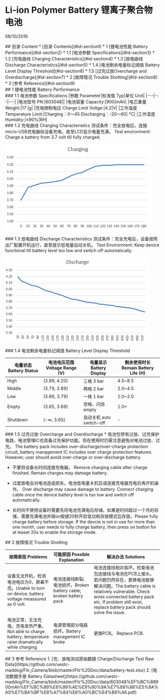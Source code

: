 # Li-ion Polymer Battery 锂离子聚合物电池
08/10/2016

<div id='id-section1'/>
## 目录 Content
* [目录 Contents](#id-section1)	
* 1 [锂电池性能 Battery Performance](#id-section2)
  * 1.1 [电池参数 Specifications](#id-section3)	
  * 1.2 [充电曲线 Charging Characteristics](#id-section4)	
  * 1.3 [放电曲线 Discharge Characteristics](#id-section5)	
  * 1.4 [电池剩余电量标记阈值 Battery Level Display Threshold](#id-section6)
  * 1.5 [过充过放Overcharge and Overdischarge](#id-section7)
* 2 [故障情况 Trouble Shotting](#id-section8)
* 3 [参考 Reference](#id-section9)

<div id='id-section2'/>
## 1 锂电池性能 Battery Performance

<div id='id-section3'/>
### 1.1 电池参数 Specifications
|参数 Parameter|标准值 Typ|单位 Unit|
|---|---|---|
|电池型号 PN:|603048||
|电池容量 Capacity:|900|mAh|
|电芯重量 Weight:|17 |g|
|充电限制电压	Charge Limit Voltge:|4.2|V|
|工作温度 Temperature Limit:|Charging：0～45 Discharging：-20～60| °C|
|工作湿度 Humidity:|≤90%|RH|

<div id='id-section4'/>
### 1.2 充电曲线 Charging Characteristics
测试条件：完全放电后，连接micro-USB充电器给设备充电，直至LCD显示电量充满。
Test environment: Charge a battery from 3.7 volt till fully charged.

![](https://github.com/uestc-maddog/Flir_Camera/blob/master/Flir%20Doc/picture/charge.png)

<div id='id-section5'/>
### 1.3 放电曲线 Discharge Characteristics
测试条件：完全充电后，设备按照出厂配置开机运行，直至提示低电量自动关机。
Test Environment: Keep device functional till battery level too low and switch off automatically.

![](https://github.com/uestc-maddog/Flir_Camera/blob/master/Flir%20Doc/picture/discharge.png)

<div id='id-section6'/>
### 1.4 电池剩余电量标记阈值 Battery Level Display Threshold

电量状态 Battery Status |电池电压范围 Voltage Range (V)|电量显示 Battery Display|剩余使用时长 Remain Battery Life (H)
------- |---------------|-------|---  
High	|  (3.89, 4.20)	| 三格 3 bar| 4.5~8.5
Middle	|  (3.79, 3.89]	| 两格 2 bar| 2.0~4.5
Low	    |  (3.69, 3.79]	| 一格 1 bar| 1.0~2.0
Empty	|  (3.65, 3.69]	| 空格、闪烁 empty| 1.0<
Shutdown|   (-∞, 3.65]  | 自动关机 auto switch-off| -

<div id='id-section7'/>
### 1.5 过充过放 Overcharge and Overdischarge
* 电池包带有过放、过充保护电路，电池管理IC也具备过充保护功能。但在使用时仍需注意避免对电池过放、过充。 The battery pack includes over-discharge/over-charge protection circuit, battery management IC includes over charge protection features. However, user should avoid over-charge or over-discharge battery.

* 不要将设备长时间连接充电器。 Remove charging cable after charge finished. Remain charges may damage battery.

* 过度放电会对电池造成损失。电池低电量关机后请连接充电器充电后再开机操作。 Over discharge may cause damage to battery. Connect charging cable once the device battery level is too low and switch off automatically. 

* 长时间不使用设备时需要先将电池充满电后存储。如果是时间超过一个月的存储，需要充满电池并按on按键20秒开启低功耗存放模式后存放。Please fully charge battery before storage. If the devcie is not in use for more than one month, user needs to fully charge battery, then press on button for at leaset 20s to enable the storage mode.

<div id='id-section8'/>
## 2 故障情况 Trouble Shotting

故障表现 Problems |可能原因 Possible Explanation|解决办法 Solutions
------- |---------------|-------
设备无法开机，检测电池电压为0，屏幕不亮。Unable to turn on device, battery voltage meassured as 0 volt.|电池连接线断裂; 电池损坏。Broken battery cable; broken battery pack|电池连接线相对易坏。检查电池包连接线与电池在PCB上接头。若问题仍然存在，更换电池能够解决问题。The battery cable is relatively vulnerable. Check wires connected battery pack etc. If problem still exist, replace battery pack should solve the issue.
电池正常，无法充电，充电发热严重。Not able to charge battery, temperature raise dramatically while charging	|电源管理部分电路损坏。Battery management IC broke| 更换PCB。 Replace PCB.

<div id='id-section9'/>
## 3 参考 Reference 
 1. [充、放电测试原始数据 Charge/Discharge Test Raw Data](https://github.com/uestc-maddog/Flir_Camera/blob/master/Flir%20Doc/data/battery-test.xlsx)
 2. [电池数据手册 Battery Datasheet](https://github.com/uestc-maddog/Flir_Camera/blob/master/Flir%20Doc/data/603048%EF%BC%88900mAh%EF%BC%89%E6%99%AE%E9%80%9A%E7%89%88%E5%8A%A0%E7%BA%BF%E8%A7%84%E6%A0%BC%E4%B9%A6.pdf)
